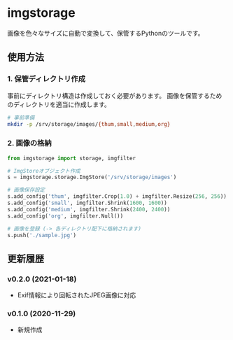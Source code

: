 # imgstorage

画像を色々なサイズに自動で変換して、保管するPythonのツールです。

## 使用方法
### 1. 保管ディレクトリ作成
事前にディレクトリ構造は作成しておく必要があります。
画像を保管するためのディレクトリを適当に作成します。

```bash
# 事前準備
mkdir -p /srv/storage/images/{thum,small,medium,org}
```

### 2. 画像の格納

```python
from imgstorage import storage, imgfilter

# ImgStoreオブジェクト作成
s = imgstorage.storage.ImgStore('/srv/storage/images')

# 画像保存設定
s.add_config('thum', imgfilter.Crop(1.0) + imgfilter.Resize(256, 256))
s.add_config('small', imgfilter.Shrink(1600, 1600))
s.add_config('medium', imgfilter.Shrink(2400, 2400))
s.add_config('org', imgfilter.Null())

# 画像を登録 (-> 各ディレクトリ配下に格納されます)
s.push('./sample.jpg')

```

## 更新履歴

### v0.2.0 (2021-01-18)
- Exif情報により回転されたJPEG画像に対応

### v0.1.0 (2020-11-29)
- 新規作成
